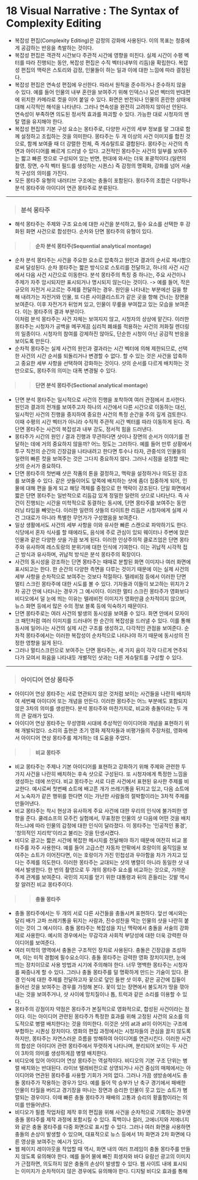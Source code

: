 # 18 Visual Narrative : The Syntax of Complexity Editing
 * 복잡성 편집(Complexity Editing)은 감정의 강화에 사용된다. 이의 목표는 청중에게 공감하는 반응을 촉발하는 것이다. 
 * 복잡성 편집은 객관적 시간보다 주관적 시간에 영향을 미친다. 실제 시간이 수평 벡터를 따라 진행되는 동안, 복잡성 편집은 수직 벡터(내부의 리듬)을 확립한다. 복잡성 편집의 맥락은 스토리와 감정, 인물들이 하는 일과 이에 대한 느낌에 따라 결정된다. 
 * 복잡성 편집은 연속성 편집에 우선한다. 따라서 원칙을 준수하거나 준수하지 않을 수 있다. 예를 들어 인물의 내부 혼란을 보여주기 위해 인덱스나 모션 벡터의 반대편에 위치한 카메라로 컷을 이어 붙일 수 있다. 화면은 반전되나 인물의 혼란한 상태에 대해 시각적인 해석을 나타낸다. 그러나 연속성을 완전히 고려하지 않아선 안된다. 연속성이 부족하면 의도된 정서적 효과를 파괴할 수 있다. 가능한 대로 시청자의 멘탈 맵을 유지해야 한다. 
 * 복잡성 편집의 기본 구성 요소는 몽타주로, 다양한 사건의 세부 정보를 말 그대로 함께 설정하고 조립하는 것을 의미한다. 몽타주는 두 개 이상의 사건 이미지를 합친 것으로, 함께 보여줄 때 더 강렬한 전체, 즉 게슈탈트로 결합된다. 몽타주는 사건의 측면과 아이디어를 빠르게 드러낼 수 있다. 고전적인 몽타주는 사건의 일부를 보여주는 짧고 빠른 컷으로 구성되어 있는 반면, 현대에 와서는 더욱 포괄적이다.(일련의 촬영, 장면, 수직 벡터 필드를 생성하는 시퀀스) 즉 감정의 명확화, 강화를 넘어 서술적 구성의 의미를 가진다.
 * 모든 몽타주 유형의 내러티브 구조에는 충돌이 포함된다. 몽타주의 조합은 다양하나 분석 몽타주와 아이디어 연관 몽타주로 분류된다. 

--------------------------------------------------

> ### 분석 몽타주 
 * 해석 몽타주는 주제와 구조 요소에 대한 사건을 분석하고, 필수 요소를 선택한 후 강화된 화면 사건으로 합성한다. 순차와 단면 몽타주의 유형이 있다.

> > #### 순차 분석 몽타주(Sequential analytical montage)
 * 순차 분석 몽타주는 사건을 주요한 요소로 압축하고 원인과 결과의 순서로 제시함으로써 달성된다. 순차 몽타주는 짧은 방식으로 스토리를 전달하고, 하나의 사건 시간에서 다음 사건 시간으로 이동한다. 분석 몽타주의 특징 중 하나는, 주요 사건이나 주제가 자주 암시되지만 표시되거나 명시되지 않는다는 것이다. 
  -> 예를 들어, 작은 규모의 자전거 사고르는 주제를 전달하는 경우. 원인을 나타내는 부분에선 길을 향해 내려가는 자전거와 인물, 또 다른 사이클리스트가 같은 곳을 향해 건너는 장면을 보여준다. 이후 자전거가 뒤엉켜 있고, 인물이 무릎을 부여잡고 있는 모습을 보여준다. 이는 몽타주의 결과 부분이다.      
  이처럼 분석 몽타주는 사건 자체는 보여지지 않고, 시청자의 상상에 맡긴다. 이러한 몽타주는 시청자가 공백을 메꾸게끔 심리적 폐쇄를 적용하는 사건의 저화질 렌더링의 일종이다. 시청자의 참여를 강제하진 않아도, 단순한 시청이 아닌 공감적 반응을 보이도록 만든다. 
 * 순차적 몽타주는 실제 사건의 원인과 결과라는 시간 벡터에 의해 제한되므로, 선택한 사건의 시간 순서를 되돌리거나 변경할 수 없다. 할 수 있는 것은 사건을 압축하고 중요한 세부 사항을 선택하여 강화하는 것이다. 샷의 순서를 다르게 배치하는 것 만으로도, 몽타주의 의미는 대폭 변경될 수 있다. 

> > #### 단면 분석 몽타주(Sectional analytical montage)
 * 단면 분석 몽타주는 일시적으로 사건의 진행을 포착하여 여러 관점에서 조사한다. 원인과 결과의 전개를 보여주고자 하나의 시간에서 다른 시간으로 이동하는 대신, 일시적인 사건의 진행을 중지하여 중요한 사건의 특정 순간을 주의 깊게 검토한다. 이때 수평의 시간 벡터가 아니라 수직적 주관적 시간 벡터를 따라 이동하게 된다. 즉 단면 몽타주는 사건의 복잡성과 내부 강도, 정서적 힘을 드러낸다. 
 * 몽타주가 시간의 원인 / 결과 진행과 무관하다면 샷이나 장면의 순서가 이야기를 전달하는 데에 거의 중요하지 않을까? 어느 정도는 그러하다. 예를 들어 만루 상황에서 투구 직전의 순간의 긴장감을 나타내려고 한다면 투수나 타자, 관중석의 인물들의 일련의 빠른 컷을 보여주는 것은 그다지 중요하지 않다. 그러나 시점을 설정할 때는 샷의 순서가 중요하다. 
 * 단면 몽타주의 첫번째 샷은 작품의 톤을 결정하고, 맥락을 설정하거나 의도된 강조를 보여줄 수 있다. 같은 샷들이어도 앞쪽에 배치하는 샷에 좀더 집중하게 되어, 인물에 대해 편을 들게 되고 해당 객체를 중점으로 한 맥락이 강조된다. 단일 화면에서 짧은 단면 몽타주는 일반적으로 리듬감 있게 정밀한 일련의 샷으로 나타난다. 즉 사건이 진행되는 시간을 미학적으로 동결하는 동시에, 단면 몽타주를 보여주는 동안 러닝 타임을 빼앗는다. 이러한 일련의 샷들의 타이트한 리듬은 시청자에게 실제 사건 그대로가 아니라 특별한 무언가가 구성했음을 보여준다. 
 * 일상 생활에서도 사건의 세부 사항을 이와 유사한 빠른 스캔으로 파악하기도 한다. 식당에서 혼자 식사를 할 때에라도, 음식에 주로 관심이 있되 웨이터나 주변에 앉은 인물과 같은 다양한 샷을 가끔 보게 된다. 이러한 인상주의적 클로즈업은 단면 몽타주와 유사하여 레스토랑의 분위기에 대한 인식에 기여한다. 이는 귀납적 시각적 접근 방식과 유사하며, 귀납적 방식은 분석 몽타주의 확장이다. 
 * 사건의 동시성을 강조하는 단면 몽타주는 때때로 분할된 화면 이미지나 여러 화면에 표시되고는 한다. 한 순간의 다양한 측면을 다루는 것이기 때문에 이는 실제 사건의 세부 사항을 순차적으로 보여주는 것보다 적절하다. 텔레비점 등에서 이러한 단면 멀티 스크린 몽타주에 대한 시도를 볼 수 있다. 기자들과 이들이 보고하는 위치가 2차 공간 안에 나타나는 경우가 그 예시이다. 이러한 멀티 스크린 몽타주가 영화보다 비디오에서 덜 눈에 띄는 이유는 텔레비전 이미지가 영화만큼 순차적이지 않으며, 뉴스 화면 등에서 많은 수의 정보 블록 등에 익숙하기 때문이다. 
 * 단면 몽타주로는 여러 사건의 발생의 동시성을 보여줄 수 있다. 화면 안에서 모자이크 패턴처럼 여러 이미지를 드러내어 한 순간의 복잡성을 드러낼 수 있다. 이를 통해 동시에 일어나는 사건의 실제 시간 구조를 생성하고, 다각적인 관점을 보여준다. 순차적 몽타주에서는 이러한 복잡성이 순차적으로 나타나야 하기 때문에 동시성의 진정한 영향을 잃게 된다. 
 * 그러나 멀티스크린으로 보여주는 단면 몽타주는, 세 가지 음이 각각 다르게 연주되다가 모여서 화음을 나타내듯 개별적인 샷과는 다른 게슈탈트를 구성할 수 있다. 

------------------------------------------------

> ### 아이디어 연상 몽타주
 * 아이디어 연상 몽타주는 서로 연관되지 않은 것처럼 보이는 사건들을 나란히 배치하여 세번쨰 아이디어 또는 개념을 만든다. 이러한 몽타주는 어느 부분에도 포함되지 않은 3차의 의미를 생성한다. 분석 몽타주와 마찬가지로, 비교와 충돌이라는 두 개의 큰 갈래가 있다. 
 * 아이디어 연상 몽타주는 무성영화 시대에 추상적인 아이디어와 개념을 표현하기 위해 개발되었다. 소리의 출현은 초기 영화 제작자들과 비평가들의 주장처럼, 영화에서 아이디어 연상 몽타주를 제거하는 데 도움을 주었다. 

> > #### 비교 몽타주
 * 비교 몽타주는 주제나 기본 아이디어를 표현하고 강화하기 위해 주제와 관련한 두 가지 사건을 나란히 배치하는 후속 샷으로 구성된다. 또 시청자에게 특정한 느낌을 생성하는 데에 쓰인다. 비교 몽타주는 서로 다른 사건에서 표현된 유사한 주제를 비교한다. 예시로써 첫번째 쇼트에 배고픈 개가 쓰레기통을 뒤지고 있고, 다음 쇼트에서 노숙자가 같은 행위를 한다면 이는 가난한 사람들의 절박함이라는 3차적 주제를 만들어낸다. 
 * 비교 몽타주는 착시 현상과 유사하게 주요 사건에 대한 우리의 인식에 불가피한 영향을 준다. 쿨레쇼프의 모주킨 실험에서, 무표정한 인물의 샷 다음에 어떤 것을 배치하느냐에 따라 인물의 감정에 대한 인식이 달라졌다. 이 몽타주는 '인공적인 풍경', '창의적인 지리학'이라고 불리는 것을 탄생시켰다. 
 * 비디오 광고는 짧은 시간에 복잡한 메시지를 전달해야 하기 때문에 여전히 비교 몽타주를 자주 사용한다. 예를 들어 고급스런 자동차 안팎에서 호랑이의 움직임을 보여주는 쇼트가 이어진다면, 이는 호랑이가 가진 민첩성과 우아함을 차가 가지고 있다는 주제를 의도한다. 이러한 몽타주는 교대되는 샷의 병렬이 아니라 동일한 샷 내에서 발생한다. 한 번의 촬영으로 두 개의 몽타주 요소를 비교하는 것으로, 가까운 주제 관계를 보여준다. 국민의 지지를 얻기 위한 대통령과 뒤의 흔들리는 깃발 역시 잘 알려진 비교 몽타주이다. 

> > #### 충돌 몽타주
 * 충돌 몽타주에서는 두 개의 서로 다른 사건들을 충돌시켜 표현하다. 앞선 예시와는 달리 배가 고파 쓰레기통을 뒤지는 사람과, 진수성찬을 먹는 인물의 샷을 나란히 붙이는 것이 그 예시이다. 충돌 몽타주는 복잡성을 지닌 맥락에서 충돌을 서술의 강화제로 사용한다. 예시의 경우에서는 무감각과 사회적 부당성에 대한 더욱 강력한 아이디어를 보여준다. 
 * 여러 미학의 영역에서 충돌은 구조적인 장치로 사용된다. 충돌은 긴장감을 조성하며, 이는 미적 경험에 필수요소이다. 충돌 몽타주는 강력한 영화 장치이지만, 눈에 띄는 장치이므로 사용 방법과 시기에 주의해야 한다. 너무 명백한 몽타주는 시청자를 짜증나게 할 수 있다. 그러나 충돌 몽타주를 덜 명확하게 만드는 기술이 있다. 환경 인식에 대한 주제를 전달하고자 꽃으로 덮인 들판 샷 이후, 같은 공간에 집들이 들어선 것을 보여주는 경우를 가정해 본다. 꽃이 있는 장면에서 불도저가 땅을 깎아 내는 것을 보여주거나, 샷 사이에 망치질이나 톱, 트럭과 같은 소리를 이용할 수 있다.
 * 몽타주의 강점이자 약점은 몽타주가 본질적으로 영화적으로, 합성된 사건이라는 점이다. 이는 아이디어 관련된 몽타주가 특정한 효과를 위해 고정된 사건의 요소를 의도적으로 병렬 배치한다는 것을 의미한다. 이것은 샷의 at과 at이 이어지는 구조에 부합하는 시퀀싱 장치이다. 영화의 편집 과정에서는 시청자들의 관심을 끌지 않도록 하지만, 몽타주는 자연스러운 흐름을 방해하여 아이디어를 연관시킨다. 이러한 사건의 합성은 아이디어 관련 몽타주에서 뚜렷하게 나타나며, 분리되어 보이는 두 사건이 3차의 의미를 생성하게끔 병렬 배치한다. 
 * 비디오에 있어 아이디어 연상 몽타주는 역설적이다. 비디오의 기본 구조 단위는 병렬 배치와는 반대된다. 라이브 텔레비전으로 상영되거나 사건 중심의 매체에서는 아이디어와 연관된 몽타주를 사용할 기회가 거의 없다. 그러나 가끔 생방송에서도 충돌 몽타주가 작용하는 경우가 있다. 예를 들어 막 승부가 난 축구 경기에서 패배한 인물이 타월을 버리고 경기장을 떠나는 장면과 승리한 인물이 웃고 있는 쇼트가 병렬되는 경우이다. 이때 빠른 충돌 몽타주가 패배의 고통과 승리의 황홀함이라는 의미를 만들어낸다. 
 * 비디오가 필름 작업처럼 제작 후의 편집을 위해 사건을 순차적으로 기록하는 경우엔 충돌 몽타주를 제작 과정에 포함시킬 수 있다. 흑백이나 컬러, 고에너지와 저에너지와 같은 충돌 몽타주를 다중 화면으로 표시할 수 있다. 그러나 여러 화면을 사용하면 충돌의 손상이 발생할 수 있으며, 대표적으로 뉴스 등에서 1차 화면과 2차 화면에 다른 영상을 보여주는 예시가 있다. 
 * 웹 페이지 레이아웃을 작업할 때 역시, 화면 내의 여러 프레임이 충돌 몽타주를 만들지 않도록 유의해야 한다. 예를 들어 물에 빠진 희생자와 바다 유람선 광고의 이미지가 근접하면, 의도하지 않은 충돌의 손상이 발생할 수 있다. 웹 사이트 내에 표시되는 이미지가 순차적이지 않은 경우에도 유의해야 한다. 디지털 비디오 효과를 통해 













